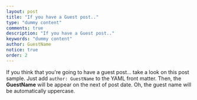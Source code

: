 ```yaml
---
layout: post
title: "If you have a Guest post.."
type: "dummy content"
comments: true
description: "If you have a Guest post.."
keywords: "dummy content"
author: GuestName
notice: true
order: 2
---
```


If you think that you're going to have a guest post... take a look on this post sample. Just add `author: GuestName` to the YAML front matter. Then, the **GuestName** will be appear on the next of post date. Oh, the guest name will be automatically uppercase.
